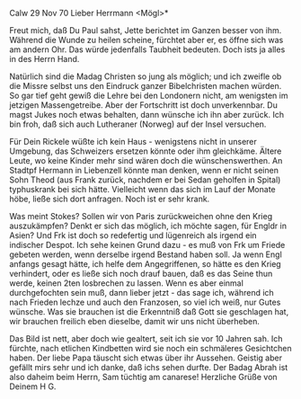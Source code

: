  Calw 29 Nov 70
Lieber Herrmann <Mögl>*

Freut mich, daß Du Paul sahst, Jette berichtet im Ganzen besser von ihm. Während die Wunde zu heilen scheine, fürchtet aber er, es öffne sich was am andern Ohr. Das würde jedenfalls Taubheit bedeuten. Doch ists ja alles in des Herrn Hand.

Natürlich sind die Madag Christen so jung als möglich; und ich zweifle ob die Missre selbst uns den Eindruck ganzer Bibelchristen machen würden. So gar tief geht gewiß die Lehre bei den Londonern nicht, am wenigsten im jetzigen Massengetreibe. Aber der Fortschritt ist doch unverkennbar. Du magst Jukes noch etwas behalten, dann wünsche ich ihn aber zurück. Ich bin froh, daß sich auch Lutheraner (Norweg) auf der Insel versuchen.

Für Dein Rickele wüßte ich kein Haus - wenigstens nicht in unserer Umgebung, das Schweizers ersetzen könnte oder ihm gleichkäme. Ältere Leute, wo keine Kinder mehr sind wären doch die wünschenswerthen. An Stadtpf Hermann in Liebenzell könnte man denken, wenn er nicht seinen Sohn Theod (aus Frank zurück, nachdem er bei Sedan geholfen in Spital) typhuskrank bei sich hätte. Vielleicht wenn das sich im Lauf der Monate höbe, ließe sich dort anfragen. Noch ist er sehr krank.

Was meint Stokes? Sollen wir von Paris zurückweichen ohne den Krieg auszukämpfen? Denkt er sich das möglich, ich möchte sagen, für Engldr in Asien? Und Frk ist doch so redefertig und lügenreich als irgend ein indischer Despot. Ich sehe keinen Grund dazu - es muß von Frk um Friede gebeten werden, wenn derselbe irgend Bestand haben soll. Ja wenn Engl anfangs gesagt hätte, ich helfe dem Angegriffenen, so hätte es den Krieg verhindert, oder es ließe sich noch drauf bauen, daß es das Seine thun werde, keinen 2ten losbrechen zu lassen. Wenn es aber einmal durchgefochten sein muß, dann lieber jetzt - das sage ich, während ich nach Frieden lechze und auch den Franzosen, so viel ich weiß, nur Gutes wünsche. Was sie brauchen ist die Erkenntniß daß Gott sie geschlagen hat, wir brauchen freilich eben dieselbe, damit wir uns nicht überheben.

Das Bild ist nett, aber doch wie gealtert, seit ich sie vor 10 Jahren sah. Ich fürchte, nach etlichen Kindbetten wird sie noch ein schmäleres Gesichtchen haben. Der liebe Papa täuscht sich etwas über ihr Aussehen. Geistig aber gefällt mirs sehr und ich danke, daß ichs sehen durfte. 
Der Badag Abrah ist also daheim beim Herrn, Sam tüchtig am canarese! 
 Herzliche Grüße von Deinem
 H G.
